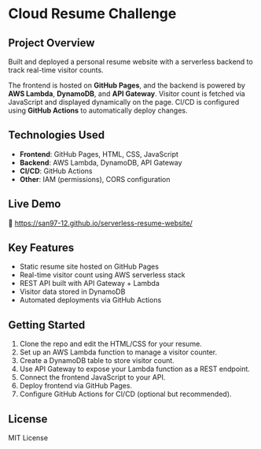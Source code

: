 
# Cloud Resume Challenge

## Project Overview

Built and deployed a personal resume website with a serverless backend to track real-time visitor counts.

The frontend is hosted on **GitHub Pages**, and the backend is powered by **AWS Lambda**, **DynamoDB**, and **API Gateway**. Visitor count is fetched via JavaScript and displayed dynamically on the page. CI/CD is configured using **GitHub Actions** to automatically deploy changes.

## Technologies Used

- **Frontend**: GitHub Pages, HTML, CSS, JavaScript  
- **Backend**: AWS Lambda, DynamoDB, API Gateway  
- **CI/CD**: GitHub Actions  
- **Other**: IAM (permissions), CORS configuration

## Live Demo

🔗 https://san97-12.github.io/serverless-resume-website/

## Key Features

- Static resume site hosted on GitHub Pages
- Real-time visitor count using AWS serverless stack
- REST API built with API Gateway + Lambda
- Visitor data stored in DynamoDB
- Automated deployments via GitHub Actions

## Getting Started

1. Clone the repo and edit the HTML/CSS for your resume.
2. Set up an AWS Lambda function to manage a visitor counter.
3. Create a DynamoDB table to store visitor count.
4. Use API Gateway to expose your Lambda function as a REST endpoint.
5. Connect the frontend JavaScript to your API.
6. Deploy frontend via GitHub Pages.
7. Configure GitHub Actions for CI/CD (optional but recommended).

## License

MIT License
